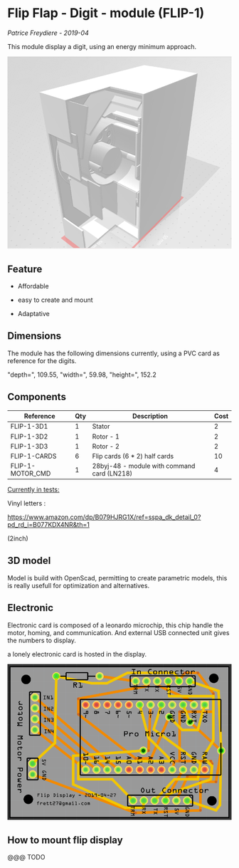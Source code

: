 # Flip Flap - Digit - module (FLIP-1)

*Patrice Freydiere - 2019-04*



This module display a digit, using an energy minimum approach. 

![](coupe_module.png)

## Feature

- Affordable

- easy to create and mount
- Adaptative



## Dimensions



The module has the following dimensions currently, using a PVC card as reference for the digits.

 "depth=", 109.55, "width=", 59.98, "height=", 152.2



## Components



| Reference        | Qty  | Description                                 | Cost |
| ---------------- | ---- | ------------------------------------------- | ---- |
| FLIP-1-3D1       | 1    | Stator                                      | 2    |
| FLIP-1-3D2       | 1    | Rotor - 1                                   | 2    |
| FLIP-1-3D3       | 1    | Rotor - 2                                   | 2    |
| FLIP-1-CARDS     | 6    | Flip cards (6 * 2) half cards               | 10   |
| FLIP-1-MOTOR_CMD | 1    | 28byj-48 - module with command card (LN218) | 4    |

<u>Currently in tests:</u>



Vinyl letters :

<https://www.amazon.com/dp/B079HJRG1X/ref=sspa_dk_detail_0?pd_rd_i=B077KDX4NR&th=1>

(2inch)



## 3D model

Model is build with OpenScad, permitting to create parametric models, this is really usefull for optimization and alternatives.



## Electronic

Electronic card is composed of a leonardo microchip, this chip handle the motor, homing, and communication. And external USB connected unit gives the numbers to display.



a lonely electronic card is hosted in the display.

![](electronic/ci.png)



## How to mount flip display

@@@ TODO